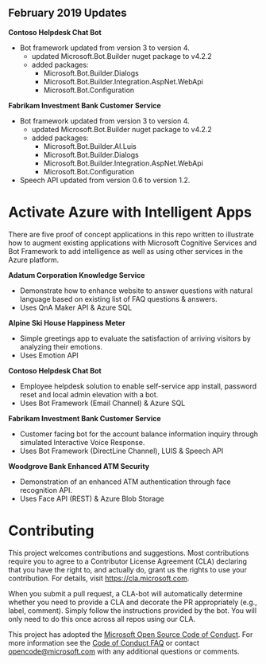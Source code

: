 ## February 2019 Updates
**Contoso Helpdesk Chat Bot**
* Bot framework updated from version 3 to version 4.
	- updated Microsoft.Bot.Builder nuget package to v4.2.2
	- added packages:
		- Microsoft.Bot.Builder.Dialogs
		- Microsoft.Bot.Builder.Integration.AspNet.WebApi
		- Microsoft.Bot.Configuration

**Fabrikam Investment Bank Customer Service**
* Bot framework updated from version 3 to version 4.
	- updated Microsoft.Bot.Builder nuget package to v4.2.2
	- added packages:
		- Microsoft.Bot.Builder.AI.Luis
		- Microsoft.Bot.Builder.Dialogs
		- Microsoft.Bot.Builder.Integration.AspNet.WebApi
		- Microsoft.Bot.Configuration
* Speech API updated from version 0.6 to version 1.2.

# Activate Azure with Intelligent Apps
There are five proof of concept applications in this repo written to illustrate how to augment existing applications with Microsoft Cognitive Services and Bot Framework to add intelligence as well as using other services in the Azure platform.

**Adatum Corporation Knowledge Service**
* Demonstrate how to enhance website to answer questions with natural language based on existing list of FAQ questions & answers. 
* Uses QnA Maker API & Azure SQL

**Alpine Ski House Happiness Meter**
* Simple greetings app to evaluate the satisfaction of arriving visitors by analyzing their emotions.
* Uses Emotion API

**Contoso Helpdesk Chat Bot**
* Employee helpdesk solution to enable self-service app install, password reset and local admin elevation with a bot. 
* Uses Bot Framework (Email Channel) & Azure SQL

**Fabrikam Investment Bank Customer Service**
* Customer facing bot for the account balance information inquiry through simulated Interactive Voice Response.
* Uses Bot Framework (DirectLine Channel), LUIS & Speech API

**Woodgrove Bank Enhanced ATM Security**
* Demonstration of an enhanced ATM authentication through face recognition API.
* Uses Face API (REST) & Azure Blob Storage


# Contributing

This project welcomes contributions and suggestions.  Most contributions require you to agree to a
Contributor License Agreement (CLA) declaring that you have the right to, and actually do, grant us
the rights to use your contribution. For details, visit https://cla.microsoft.com.

When you submit a pull request, a CLA-bot will automatically determine whether you need to provide
a CLA and decorate the PR appropriately (e.g., label, comment). Simply follow the instructions
provided by the bot. You will only need to do this once across all repos using our CLA.

This project has adopted the [Microsoft Open Source Code of Conduct](https://opensource.microsoft.com/codeofconduct/).
For more information see the [Code of Conduct FAQ](https://opensource.microsoft.com/codeofconduct/faq/) or
contact [opencode@microsoft.com](mailto:opencode@microsoft.com) with any additional questions or comments.
